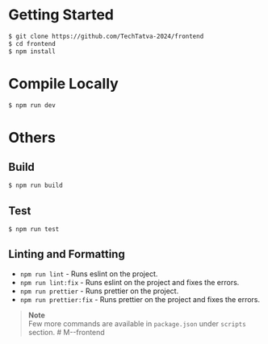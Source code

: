 # Getting Started

```bash
$ git clone https://github.com/TechTatva-2024/frontend
$ cd frontend
$ npm install
```


# Compile Locally

```bash
$ npm run dev
```


# Others

## Build

```bash
$ npm run build
```

## Test

```bash
$ npm run test
```

## Linting and Formatting

- `npm run lint` - Runs eslint on the project.
- `npm run lint:fix` - Runs eslint on the project and fixes the errors.
- `npm run prettier` - Runs prettier on the project.
- `npm run prettier:fix` - Runs prettier on the project and fixes the errors.


> **Note**  
> Few more commands are available in `package.json` under `scripts` section.
#   M - - f r o n t e n d  
 